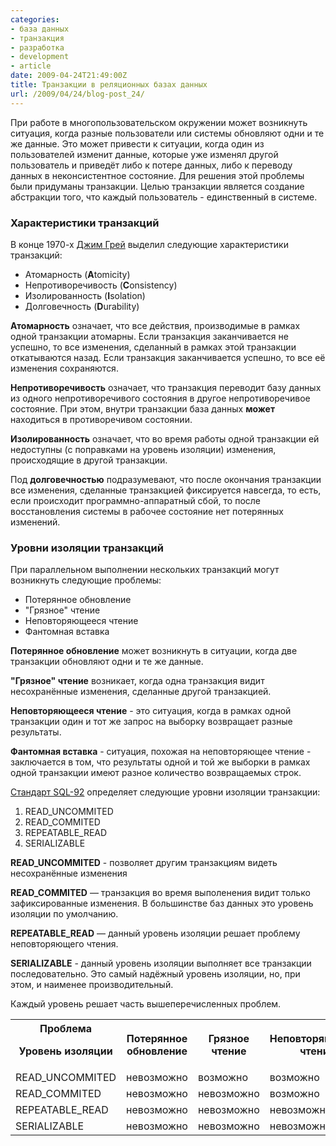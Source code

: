 ```yaml
---
categories:
- база данных
- транзакция
- разработка
- development
- article
date: 2009-04-24T21:49:00Z
title: Транзакции в реляционных базах данных
url: /2009/04/24/blog-post_24/
---
```


При работе в многопользовательском окружении может возникнуть ситуация, когда разные пользователи или системы обновляют одни и те же данные. Это может привести к ситуации, когда один из пользователей изменит данные, которые уже изменял другой пользователь и приведёт либо к потере данных, либо к переводу данных в неконсистентное состояние.
Для решения этой проблемы были придуманы транзакции. Целью транзакции является создание абстракции того, что каждый пользователь - единственный в системе.

### Характеристики транзакций
В конце 1970-х <a href="http://en.wikipedia.org/wiki/Jim_Gray_%28computer_scientist%29">Джим Грей</a> выделил следующие характеристики транзакций:

* Атомарность (**A**tomicity)
* Непротиворечивость (**C**onsistency)
* Изолированность (**I**solation)
* Долговечность (**D**urability)

**Атомарность** означает, что все действия, производимые в рамках одной транзакции атомарны. Если транзакция заканчивается не успешно, то все изменения, сделанный в рамках этой транзакции откатываются назад. Если транзакция заканчивается успешно, то все её изменения сохраняются.

**Непротиворечивость** означает, что транзакция переводит базу данных из одного непротиворечивого состояния в другое непротиворечивое состояние. При этом, внутри транзакции база данных **может** находиться в противоречивом состоянии.

**Изолированность** означает, что во время работы одной транзакции ей недоступны (с поправками на уровень изоляции) изменения, происходящие в другой транзакции.

Под **долговечностью** подразумевают, что после окончания транзакции все изменения, сделанные транзакцией фиксируется навсегда, то есть, если происходит программно-аппаратный сбой, то после восстановления системы в рабочее состояние нет потерянных изменений.

### Уровни изоляции транзакций 
При параллельном выполнении нескольких транзакций могут возникнуть следующие проблемы:

* Потерянное обновление
* "Грязное" чтение
* Неповторяющееся чтение
* Фантомная вставка

**Потерянное обновление** может возникнуть в ситуации, когда две транзакции обновляют одни и те же данные.

**"Грязное" чтение** возникает, когда одна транзакция видит несохранённые изменения, сделанные другой транзакцией.

**Неповторяющееся чтение** - это ситуация, когда в рамках одной транзакции один и тот же запрос на выборку возвращает разные результаты.

**Фантомная вставка** - ситуация, похожая на неповторяющее чтение - заключается в том, что результаты одной и той же выборки в рамках одной транзакции имеют разное количество возвращаемых строк.

<a href="http://www.contrib.andrew.cmu.edu/%7Eshadow/sql/sql1992.txt">Стандарт SQL-92</a> определяет следующие уровни изоляции транзакции:

1. READ_UNCOMMITED
2. READ_COMMITED
3. REPEATABLE_READ
4. SERIALIZABLE

**READ_UNCOMMITED** - позволяет другим транзакциям видеть несохранённые изменения

**READ_COMMITED** — транзакция во время выполенения видит только зафиксированные изменения. В большинстве баз данных это уровень изоляции по умолчанию.

**REPEATABLE_READ** — данный уровень изоляции решает проблему неповторяющего чтения.

**SERIALIZABLE** - данный уровень изоляции выполняет все транзакции последовательно. Это самый надёжный уровень изоляции, но, при этом, и наименее производительный.

Каждый уровень решает часть вышеперечисленных проблем.

<div class="nobr">
<table>
<tbody><tr>
<th>Проблема

 Уровень изоляции</th>
<th>Потерянное обновление</th>
<th>Грязное чтение</th>
<th>Неповторяющееся чтение</th>
<th>Фантомная вставка</th>
</tr><tr>
<td>READ_UNCOMMITED</td>
<td>невозможно</td>
<td>возможно</td>
<td>возможно</td>
<td>возможна</td>
</tr><tr>
<td>READ_COMMITED</td>
<td>невозможно</td>
<td>невозможно</td>
<td>возможно</td>
<td>возможна</td>
</tr>
<tr>
<td>REPEATABLE_READ</td>
<td>невозможно</td>
<td>невозможно</td>
<td>невозможно</td>
<td>возможна</td>
</tr>
<tr>
<td>SERIALIZABLE</td>
<td>невозможно</td>
<td>невозможно</td>
<td>невозможно</td>
<td>невозможна</td>
</tr></tbody></table>
</div>
